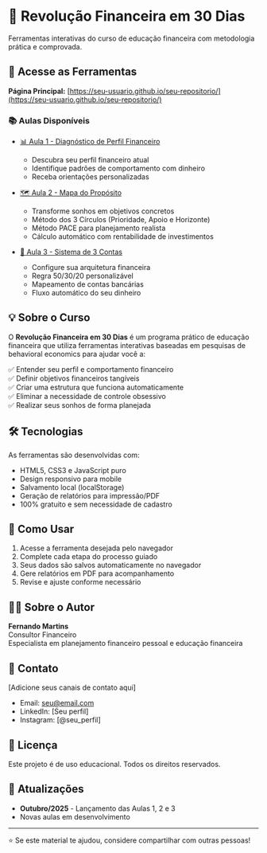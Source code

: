 # 🎯 Revolução Financeira em 30 Dias

Ferramentas interativas do curso de educação financeira com metodologia prática e comprovada.

## 🚀 Acesse as Ferramentas

**Página Principal:** [https://seu-usuario.github.io/seu-repositorio/](https://seu-usuario.github.io/seu-repositorio/)

### 📚 Aulas Disponíveis

- [📊 Aula 1 - Diagnóstico de Perfil Financeiro](https://seu-usuario.github.io/seu-repositorio/aula1/)
  - Descubra seu perfil financeiro atual
  - Identifique padrões de comportamento com dinheiro
  - Receba orientações personalizadas

- [🗺️ Aula 2 - Mapa do Propósito](https://seu-usuario.github.io/seu-repositorio/aula2/)
  - Transforme sonhos em objetivos concretos
  - Método dos 3 Círculos (Prioridade, Apoio e Horizonte)
  - Método PACE para planejamento realista
  - Cálculo automático com rentabilidade de investimentos

- [🏦 Aula 3 - Sistema de 3 Contas](https://seu-usuario.github.io/seu-repositorio/aula3/)
  - Configure sua arquitetura financeira
  - Regra 50/30/20 personalizável
  - Mapeamento de contas bancárias
  - Fluxo automático do seu dinheiro

## 💡 Sobre o Curso

O **Revolução Financeira em 30 Dias** é um programa prático de educação financeira que utiliza ferramentas interativas baseadas em pesquisas de behavioral economics para ajudar você a:

✅ Entender seu perfil e comportamento financeiro  
✅ Definir objetivos financeiros tangíveis  
✅ Criar uma estrutura que funciona automaticamente  
✅ Eliminar a necessidade de controle obsessivo  
✅ Realizar seus sonhos de forma planejada  

## 🛠️ Tecnologias

As ferramentas são desenvolvidas com:
- HTML5, CSS3 e JavaScript puro
- Design responsivo para mobile
- Salvamento local (localStorage)
- Geração de relatórios para impressão/PDF
- 100% gratuito e sem necessidade de cadastro

## 📱 Como Usar

1. Acesse a ferramenta desejada pelo navegador
2. Complete cada etapa do processo guiado
3. Seus dados são salvos automaticamente no navegador
4. Gere relatórios em PDF para acompanhamento
5. Revise e ajuste conforme necessário

## 👨‍💼 Sobre o Autor

**Fernando Martins**  
Consultor Financeiro  
Especialista em planejamento financeiro pessoal e educação financeira

## 📧 Contato

[Adicione seus canais de contato aqui]
- Email: seu@email.com
- LinkedIn: [Seu perfil]
- Instagram: [@seu_perfil]

## 📄 Licença

Este projeto é de uso educacional. Todos os direitos reservados.

## 🔄 Atualizações

- **Outubro/2025** - Lançamento das Aulas 1, 2 e 3
- Novas aulas em desenvolvimento

---

⭐ Se este material te ajudou, considere compartilhar com outras pessoas!
